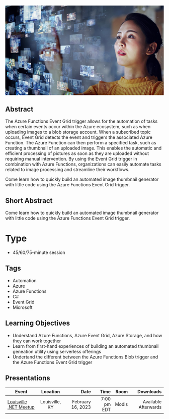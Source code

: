 ![Automation Using Azure Event Grid](Thumbnail.jpg)

## Abstract
The Azure Functions Event Grid trigger allows for the automation of tasks when certain events occur within the Azure ecosystem, such as when uploading images to a blob storage account. When a subscribed topic occurs, Event Grid detects the event and triggers the associated Azure Function. The Azure Function can then perform a specified task, such as creating a thumbnail of an uploaded image. This enables the automatic and efficient processing of pictures as soon as they are uploaded without requiring manual intervention. By using the Event Grid trigger in combination with Azure Functions, organizations can easily automate tasks related to image processing and streamline their workflows.

Come learn how to quickly build an automated image thumbnail generator with little code using the Azure Functions Event Grid trigger.

## Short Abstract
Come learn how to quickly build an automated image thumbnail generator with little code using the Azure Functions Event Grid trigger.

# Type
* 45/60/75-minute session

## Tags
* Automation
* Azure
* Azure Functions
* C#
* Event Grid
* Microsoft

## Learning Objectives
* Understand Azure Functions, Azure Event Grid, Azure Storage, and how they can work together
* Learn from first-hand experiences of building an automated thumbnail geneation utility using serverless offerings
* Undertand the different between the Azure Functions Blob trigger and the Azure Functions Event Grid trigger

## Presentations

| Event | Location | Date | Time | Room | Downloads |
|-------|:--------:|-----:|-----:|-----:|----------:|
| [Louisville .NET Meetup](https://www.meetup.com/louisville-dotnet/events/291459813) | Louisville, KY | February 16, 2023 | 7:00 pm EDT | Modis | Available Afterwards |
